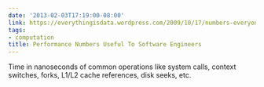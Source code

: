 ```yaml
---
date: '2013-02-03T17:19:00-08:00'
link: https://everythingisdata.wordpress.com/2009/10/17/numbers-everyone-should-know/
tags:
- computation
title: Performance Numbers Useful To Software Engineers
---
```


Time in nanoseconds of common operations like system calls, context switches, forks, L1/L2 cache references, disk seeks, etc.
